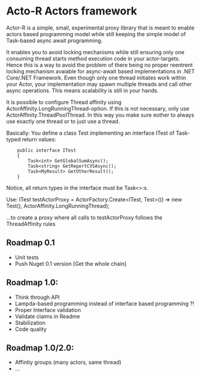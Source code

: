 # Acto-R Actors framework 

Actor-R is a simple, small, experimental proxy library that is meant to enable actors based programming model while still keeping the simple model of Task-based async await programming. 

It enables you to avoid locking mechanisms while still ensuring only one consuming thread starts method execution code in your actor-targets. Hence this is a way to avoid the problem of there being no proper reentrent locking mechanism avaiable for async-await based implementations in .NET Core/.NET Framework. 
Even though only one thread initiates work within your Actor, your implementation may spawn multiple threads and call other async operations. This means scalability is still in your hands.  

It is possible to configure Thread affinity using ActorAffinity.LongRunningThread-option. If this is not necessary, only use ActorAffinity.ThreadPoolThread. In this way you make sure eother to always use exactly one thread or to just use a thread. 

Basically: 
You define a class Test implementing an interface ITest of Task-typed return values: 

        public interface ITest
        {
            Task<int> GetGlobalSumAsync();
            Task<string> GetReportCVSAsync();
            Task<MyResult> GetOtherResult();
        }
Notice, all return types in the interface must be Task<>:s. 

Use: 
       ITest testActorProxy = ActorFactory.Create<ITest, Test>(() => new Test(), ActorAffinity.LongRunningThread);
       
...to create a proxy where all calls to testActorProxy follows the ThreadAffinity rules

## Roadmap 0.1
* Unit tests 
* Push Nuget 0.1 version [Get the whole chain]

## Roadmap 1.0: 
* Think through API
* Lampda-based programming instead of interface based programming ?!
* Proper Interface validation
* Validate claims in Readme
* Stabilization
* Code quality

## Roadmap 1.0/2.0:

* Affintiy groups (many actors, same thread)
* ...
